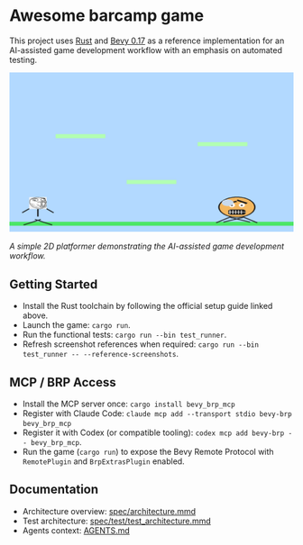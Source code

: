 # Awesome barcamp game

This project uses [Rust](https://www.rust-lang.org/learn/get-started) and [Bevy 0.17](https://bevy.org/learn/quick-start/introduction/) as a reference implementation for an AI-assisted game development workflow with an emphasis on automated testing.

![Game Screenshot](docs/screenshot.png)

*A simple 2D platformer demonstrating the AI-assisted game development workflow.*

## Getting Started

- Install the Rust toolchain by following the official setup guide linked above.
- Launch the game: `cargo run`.
- Run the functional tests: `cargo run --bin test_runner`.
- Refresh screenshot references when required: `cargo run --bin test_runner -- --reference-screenshots`.

## MCP / BRP Access

- Install the MCP server once: `cargo install bevy_brp_mcp`
- Register with Claude Code: `claude mcp add --transport stdio bevy-brp bevy_brp_mcp`
- Register it with Codex (or compatible tooling): `codex mcp add bevy-brp -- bevy_brp_mcp`.
- Run the game (`cargo run`) to expose the Bevy Remote Protocol with `RemotePlugin` and `BrpExtrasPlugin` enabled.

## Documentation

- Architecture overview: [spec/architecture.mmd](spec/architecture.mmd)
- Test architecture: [spec/test/test_architecture.mmd](spec/test/test_architecture.mmd)
- Agents context: [AGENTS.md](AGENTS.md)
